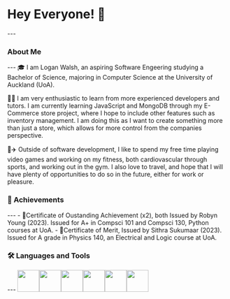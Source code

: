 <h1>Hey Everyone! 👋</h1>
---
<h3>About Me</h3>
---
🎓 I am Logan Walsh, an aspiring Software Engeering studying a Bachelor of Science, majoring in Computer Science at the University of Auckland (UoA).

👨‍💻 I am very enthusiastic to learn from more experienced developers and tutors. I am currently learning JavaScript and MongoDB through my E-Commerce store project, where I hope to include other features such as inventory management. I am doing this as I want to create something more than just a store, which allows for more control from the companies perspective.

🏀✈️ Outside of software development, I like to spend my free time playing video games and working on my fitness, both cardiovascular through sports, and working out in the gym. I also love to travel, and hope that I will have plenty of opportunities to do so in the future, either for work or pleasure.

<h3>🏅 Achievements</h3>
---
- 📜Certificate of Oustanding Achievement (x2), both Issued by Robyn Young (2023). Issued for A+ in Compsci 101 and Compsci 130, Python courses at UoA.
- 📜Certificate of Merit, Issued by Sithra Sukumaar (2023). Issued for A grade in Physics 140, an Electrical and Logic course at UoA.

<h3>🛠️ Languages and Tools</h3>
---
<img style="width:50px;height:50pxpx;" src="https://cdn.jsdelivr.net/gh/devicons/devicon@latest/icons/python/python-original-wordmark.svg"/><img style="width:50px;height:50pxpx;" src="https://cdn.jsdelivr.net/gh/devicons/devicon@latest/icons/java/java-original-wordmark.svg"/><img style="width:50px;height:50pxpx;" src="https://cdn.jsdelivr.net/gh/devicons/devicon@latest/icons/c/c-original.svg"/><img style="width:50px;height:50pxpx;" src="https://cdn.jsdelivr.net/gh/devicons/devicon@latest/icons/azuresqldatabase/azuresqldatabase-original.svg"/><img style="width:50px;height:50pxpx;" src="https://cdn.jsdelivr.net/gh/devicons/devicon@latest/icons/html5/html5-original-wordmark.svg"/><img style="width:50px;height:50pxpx;" src="https://cdn.jsdelivr.net/gh/devicons/devicon@latest/icons/css3/css3-original-wordmark.svg"/>
